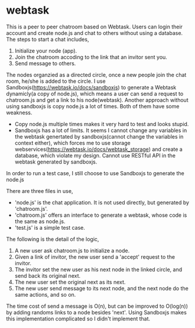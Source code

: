 # webtask

This is a peer to peer chatroom based on Webtask. Users can login their account and create node.js and chat to others without using a database. The steps to start a chat includes,

1. Initialize your node (app).
2. Join the chatroom accoding to the link that an invitor sent you.
3. Send message to others.

The nodes organzied as a directed circle, once a new people join the chat room, he/she is added to the circle. I use Sandboxjs(https://webtask.io/docs/sandboxjs) to generate a Webtask dynamicly(a copy of node.js), which means a user can send a request to chatroom.js and get a link to his node(webtask). Another approach without using sandboxjs is copy node.js a lot of times. Both of them have some weakness.

*  Copy node.js multiple times makes it very hard to test and looks stupid.
*  Sandboxjs has a lot of limits. It seems I cannot change any variables in the webtask genertated by sandboxjs(cannot change the variables in context either), which forces me to use storage webservices(https://webtask.io/docs/webtask_storage) and create a database, which violate my design. Cannot use RESTful API in the webtask generated by sandboxjs.

In order to run a test case, I still choose to use Sandboxjs to generate the node.js

There are three files in use, 
* 'node.js' is the chat application. It is not used directly, but generated by 'chatroom.js'.
* 'chatroom.js' offers an interface to generate a webtask, whose code is the same as node.js.
* 'test.js' is a simple test case.

The following is the detail of the logic,
1. A new user ask chatroom.js to initialize a node.
2. Given a link of invitor, the new user send a 'accept' request to the invitor. 
3. The invitor set the new user as his next node in the linked circle, and send back its original next.
4. The new user set the original next as its next.
5. The new user send message to its next node, and the next node do the same actions, and so on.

The time cost of send a message is O(n), but can be improved to O(log(n)) by adding randoms links to a node besides 'next'. Using Sandboxjs makes this implementation complicated so I didn't implement that.



